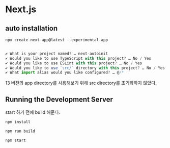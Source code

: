 # Next.js

## auto installation

```js
npx create-next-app@latest --experimental-app


✔ What is your project named? … next-autoinit
✔ Would you like to use TypeScript with this project? … No / Yes
✔ Would you like to use ESLint with this project? … No / Yes
✔ Would you like to use `src/` directory with this project? … No / Yes
✔ What import alias would you like configured? … @/*
```

13 버전의 app directory를 사용해보기 위해 src directory를 초기화하지 않았다.

## Running the Development Server

start 하기 전에 build 해준다.

```js
npm install

npm run build

npm start
```

